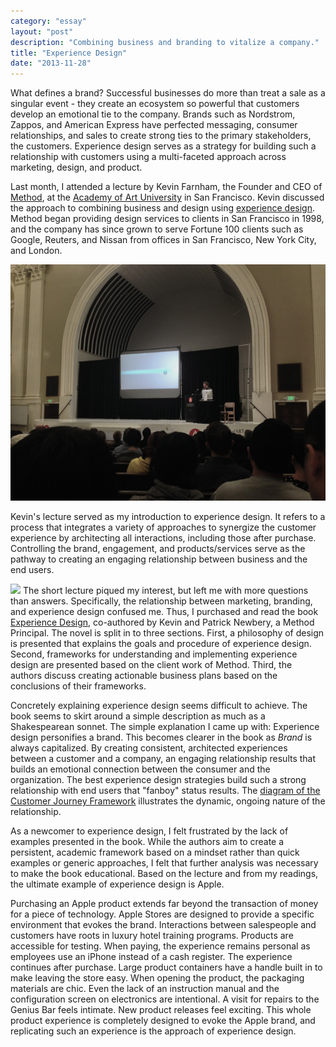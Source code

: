 ```yaml
---
category: "essay"
layout: "post"
description: "Combining business and branding to vitalize a company."
title: "Experience Design"
date: "2013-11-28"
---
```

What defines a brand? Successful businesses do more than treat a sale as a singular event - they create an ecosystem so powerful that customers develop an emotional tie to the company. Brands such as Nordstrom, Zappos, and American Express have perfected messaging, consumer relationships, and sales to create strong ties to the primary stakeholders, the customers. Experience design serves as a strategy for building such a relationship with customers using a multi-faceted approach across marketing, design, and product. 

Last month, I attended a lecture by Kevin Farnham, the Founder and CEO of [Method](http://method.com), at the [Academy of Art University](http://www.academyart.edu/) in San Francisco. Kevin discussed the approach to combining business and design using [experience design](http://en.wikipedia.org/wiki/Experience_design). Method began providing design services to clients in San Francisco in 1998, and the company has since grown to serve Fortune 100 clients such as Google, Reuters, and Nissan from offices in San Francisco, New York City, and London. 

<img src="/images/experienceDesign.jpg" class="full" alt="Experience Design">

Kevin's lecture served as my introduction to experience design. It refers to a process that integrates a variety of approaches to synergize the customer experience by architecting all interactions, including those after purchase. Controlling the brand, engagement, and products/services serve as the pathway to creating an engaging relationship between business and the end users. 

<a href="http://www.amazon.com/gp/product/1118609638/ref=as_li_qf_sp_asin_il?ie=UTF8&camp=1789&creative=9325&creativeASIN=1118609638&linkCode=as2&tag=sagacionlook-20"><img class="img-float" border="0" src="http://ws-na.amazon-adsystem.com/widgets/q?_encoding=UTF8&ASIN=1118609638&Format=_SL110_&ID=AsinImage&MarketPlace=US&ServiceVersion=20070822&WS=1&tag=sagacionlook-20" ></a>
The short lecture piqued my interest, but left me with more questions than answers. Specifically, the relationship between marketing, branding, and experience design confused me. Thus, I purchased and read the book [Experience Design](http://www.amazon.com/gp/product/B00ENJM82W/ref=as_li_qf_sp_asin_il_tl?ie=UTF8&camp=1789&creative=9325&creativeASIN=B00ENJM82W&linkCode=as2&tag=sagacionlook-20), co-authored by Kevin and  Patrick Newbery, a Method Principal. The novel is split in to three sections. First, a philosophy of design is presented that explains the goals and procedure of experience design. Second, frameworks for understanding and implementing experience design are presented based on the client work of Method. Third, the authors discuss creating actionable business plans based on the conclusions of their frameworks. 

Concretely explaining experience design seems difficult to achieve. The book seems to skirt around a simple description as much as a Shakespearean sonnet. The simple explanation I came up with: Experience design personifies a brand. This becomes clearer in the book as *Brand* is always capitalized. By creating consistent, architected experiences between a customer and a company, an engaging relationship results that builds an emotional connection between the consumer and the organization. The best experience design strategies build such a strong relationship with end users that "fanboy" status results. The [diagram of the Customer Journey Framework](http://experiencedesignthebook.com/pdf/Customer-Journey-Framework.pdf) illustrates the dynamic, ongoing nature of the relationship. 

As a newcomer to experience design, I felt frustrated by the lack of examples presented in the book. While the authors aim to create a persistent, academic framework based on a mindset rather than quick examples or generic approaches, I felt that further analysis was necessary to make the book educational. Based on the lecture and from my readings, the ultimate example of experience design is Apple. 

Purchasing an Apple product extends far beyond the transaction of money for a piece of technology. Apple Stores are designed to provide a specific environment that evokes the brand. Interactions between salespeople and customers have roots in luxury hotel training programs. Products are accessible for testing. When paying, the experience remains personal as employees use an iPhone instead of a cash register. The experience continues after purchase. Large product containers have a handle built in to make leaving the store easy. When opening the product, the packaging materials are chic. Even the lack of an instruction manual and the configuration screen on electronics are intentional. A visit for repairs to the Genius Bar feels intimate. New product releases feel exciting. This whole product experience is completely designed to evoke the Apple brand, and replicating such an experience is the approach of experience design.

